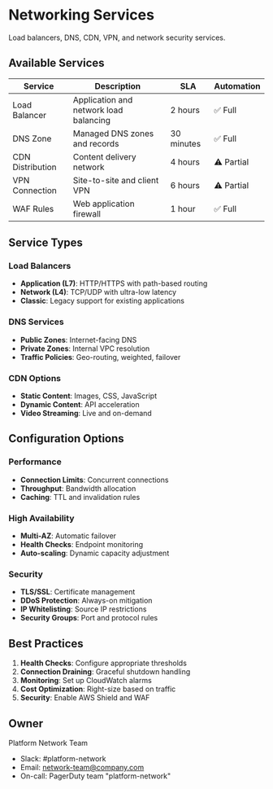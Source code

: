 # Networking Services

Load balancers, DNS, CDN, VPN, and network security services.

## Available Services

| Service | Description | SLA | Automation |
|---------|-------------|-----|------------|
| Load Balancer | Application and network load balancing | 2 hours | ✅ Full |
| DNS Zone | Managed DNS zones and records | 30 minutes | ✅ Full |
| CDN Distribution | Content delivery network | 4 hours | ⚠️ Partial |
| VPN Connection | Site-to-site and client VPN | 6 hours | ⚠️ Partial |
| WAF Rules | Web application firewall | 1 hour | ✅ Full |

## Service Types

### Load Balancers
- **Application (L7)**: HTTP/HTTPS with path-based routing
- **Network (L4)**: TCP/UDP with ultra-low latency
- **Classic**: Legacy support for existing applications

### DNS Services
- **Public Zones**: Internet-facing DNS
- **Private Zones**: Internal VPC resolution
- **Traffic Policies**: Geo-routing, weighted, failover

### CDN Options
- **Static Content**: Images, CSS, JavaScript
- **Dynamic Content**: API acceleration
- **Video Streaming**: Live and on-demand

## Configuration Options

### Performance
- **Connection Limits**: Concurrent connections
- **Throughput**: Bandwidth allocation
- **Caching**: TTL and invalidation rules

### High Availability
- **Multi-AZ**: Automatic failover
- **Health Checks**: Endpoint monitoring
- **Auto-scaling**: Dynamic capacity adjustment

### Security
- **TLS/SSL**: Certificate management
- **DDoS Protection**: Always-on mitigation
- **IP Whitelisting**: Source IP restrictions
- **Security Groups**: Port and protocol rules

## Best Practices

1. **Health Checks**: Configure appropriate thresholds
2. **Connection Draining**: Graceful shutdown handling
3. **Monitoring**: Set up CloudWatch alarms
4. **Cost Optimization**: Right-size based on traffic
5. **Security**: Enable AWS Shield and WAF

## Owner

Platform Network Team
- Slack: #platform-network
- Email: network-team@company.com
- On-call: PagerDuty team "platform-network"